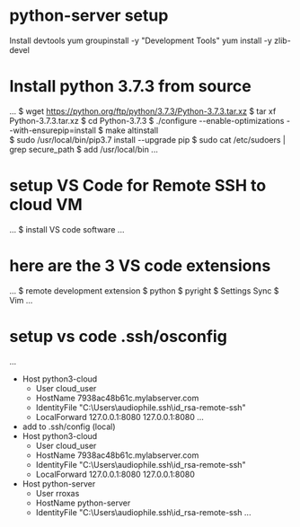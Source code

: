 # python-server setup

Install devtools 
yum groupinstall -y "Development Tools"
yum install -y zlib-devel

# Install python 3.7.3 from source 
...
$ wget https://python.org/ftp/python/3.7.3/Python-3.7.3.tar.xz
$ tar xf Python-3.7.3.tar.xz 
$ cd Python-3.7.3
$ ./configure --enable-optimizations --with-ensurepip=install
$ make altinstall  
$ sudo /usr/local/bin/pip3.7 install --upgrade pip
$ sudo cat /etc/sudoers | grep secure_path
$ add /usr/local/bin
...

# setup VS Code for Remote SSH to cloud VM
...
$ install VS code software 
...
# here are the 3 VS code extensions
...
$ remote development extension
$ python
$ pyright
$ Settings Sync
$ Vim
...
# setup vs code .ssh/osconfig 
...
- Host python3-cloud
  - User cloud_user
  - HostName 7938ac48b61c.mylabserver.com
  - IdentityFile "C:\Users\audiophile\.ssh\id_rsa-remote-ssh"
  - LocalForward 127.0.0.1:8080 127.0.0.1:8080
... 
- add to .ssh/config (local)
- Host python3-cloud
  - User cloud_user
  - HostName 7938ac48b61c.mylabserver.com
  - IdentityFile "C:\Users\audiophile\.ssh\id_rsa-remote-ssh"
  - LocalForward 127.0.0.1:8080 127.0.0.1:8080
- Host python-server
  - User rroxas
  - HostName python-server
  - IdentityFile "C:\Users\audiophile\.ssh\id_rsa-remote-ssh
...